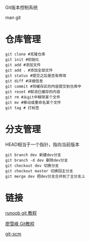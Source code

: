 Git版本控制系统

man git



# 仓库管理

```
git clone #克隆仓库
git init #初始化
git add #添加文件
git add . #添加全部文件
git status #提交之后是否有修改
git diff #详细信息
git commit #将缓存区的内容提交到仓库中
git reset #取消已缓存的内容
git rm #从git中移除某个文件
git mv #移动或重命名某个文件
git tag # 打标签
```

# 分支管理

HEAD相当于一个指针，指向当前版本

```
git branch dev 新建dev分支
git branch -d dev 删除dev分支
git checkout dev 切换分支
git checkout master 切换回主分支
git merge dev 把dev分支合并到了主分支上
```













# 链接

[runoob git 教程](https://www.runoob.com/git/git-tutorial.html)

[廖雪峰 Git教程](https://www.liaoxuefeng.com/wiki/896043488029600)

[git-scm](https://git-scm.com)

